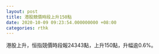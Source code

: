 ```yaml
---
layout: post
title: 港股競價時段上升150點
date: 2020-10-09 09:23:54.000000000 +08:00
categories: rthk
---
```


港股上升，恒指競價時段報24343點，上升150點，升幅逾0.6%。
